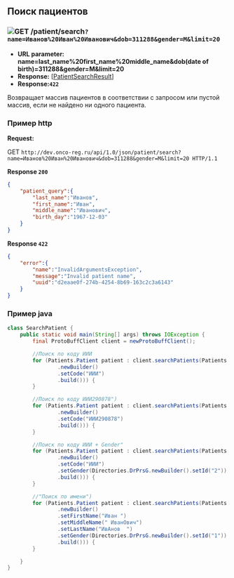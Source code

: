 ## Поиск пациентов
### ![GET](../../../img/get.png) /patient/search`?name=Иванов%20Иван%20Иванович&dob=311288&gender=M&limit=20`
* **URL parameter: name=last_name%20first_name%20middle_name&dob(date of birth)=311288&gender=M&limit=20**
* **Response:** [[PatientSearchResult](../../../types/types.md#com.siams.med.api.PatientSearchResult)]
* **Response:`422`**

Возвращает массив пациентов в соответствии с запросом или пустой массив, если не найдено ни одного пациента. 

### Пример http

**Request:** 

GET `http://dev.onco-reg.ru/api/1.0/json/patient/search?name=Иванов%20Иван%20Иванович&dob=311288&gender=M&limit=20 HTTP/1.1`

**Response `200`**

```json
{
    "patient_query":{
        "last_name":"Иванов",
        "first_name":"Иван",
        "middle_name":"Иванович",
        "birth_day":"1967-12-03"
    }
}
```

**Response `422`**
```json
{
    "error":{
        "name":"InvalidArgumentsException",
        "message":"Invalid patient name",
        "uuid":"d2eaae0f-274b-4254-8b69-163c2c3a6143"
    }
}
```

### Пример java

```java
class SearchPatient {
    public static void main(String[] args) throws IOException {
        final ProtoBuffClient client = newProtoBuffClient();

        //Поиск по коду ИИИ
        for (Patients.Patient patient : client.searchPatients(Patients.PatientQuery
                .newBuilder()
                .setCode("ИИИ")
                .build())) {
        }

        //Поиск по коду ИИИ290878")
        for (Patients.Patient patient : client.searchPatients(Patients.PatientQuery
                .newBuilder()
                .setCode("ИИИ290878")
                .build())) {
        }

        //Поиск по коду ИИИ + Gender"
        for (Patients.Patient patient : client.searchPatients(Patients.PatientQuery
                .newBuilder()
                .setCode("ИИИ")
                .setGender(Directories.DrPrsG.newBuilder().setId("2"))
                .build())) {
        }

        //"Поиск по имени")
        for (Patients.Patient patient : client.searchPatients(Patients.PatientQuery
                .newBuilder()
                .setFirstName("Иван ")
                .setMiddleName(" ИванОвич")
                .setLastName("ИвАнов  ")
                .setGender(Directories.DrPrsG.newBuilder().setId("1"))
                .build())) {
        }

    }
}
```